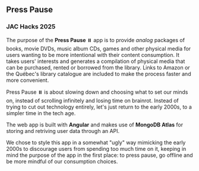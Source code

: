 ## Press Pause
### JAC Hacks 2025

The purpose of the **Press Pause** ⏸️ app is to provide *analog* packages of books, movie DVDs, music album CDs, games and other physical media for users wanting to be more intentional with their content consumption. It takes users' interests and generates a compilation of physical media that can be purchased, rented or borrowed from the library. Links to Amazon or the Québec's library catalogue are included to make the process faster and more convenient.

Press Pause ⏸️ is about slowing down and choosing what to set our minds on, instead of scrolling infinitely and losing time on brainrot. Instead of trying to cut out technology entirely, let's just return to the early 2000s, to a simpler time in the tech age.

The web app is built with **Angular** and makes use of **MongoDB Atlas** for storing and retriving user data through an API.

We chose to style this app in a somewhat "ugly" way mimicking the early 2000s to discourage users from spending too much time on it, keeping in mind the purpose of the app in the first place: to press pause, go offline and be more mindful of our consumption choices.